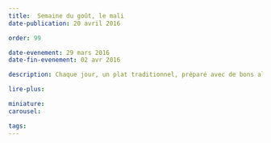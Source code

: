 ```yaml
---
title:  Semaine du goût, le mali
date-publication: 20 avril 2016

order: 99

date-evenement: 29 mars 2016
date-fin-evenement: 02 avr 2016

description: Chaque jour, un plat traditionnel, préparé avec de bons aliments. De nouvelles saveurs à découvrir.

lire-plus: 

miniature: 
carousel: 

tags: 
---
```


<!--fin-excerpt-->
<!-- ******************************** -->
<!-- **** début contenu détaillé **** -->




<!-- **** fin contenu détaillé **** -->
<!-- ****************************** -->




